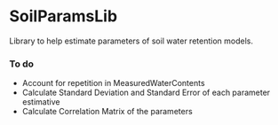 ﻿# SoilParamsLib

Library to help estimate parameters of soil water retention models.

### To do

- Account for repetition in MeasuredWaterContents
- Calculate Standard Deviation and Standard Error of each parameter estimative
- Calculate Correlation Matrix of the parameters
